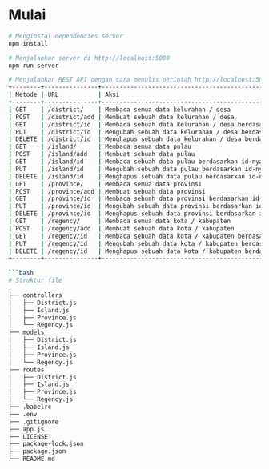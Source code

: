 # Mulai

```bash
# Menginstal dependencies server
npm install

# Menjalankan server di http://localhost:5000
npm run server
```

```bash
# Menjalankan REST API dengan cara menulis perintah http://localhost:5000 lalu ditambahkan dengan perintah URL yang telah ditulis dibawah 
+--------+---------------+-----------------------------------------------------------+
| Metode | URL           | Aksi                                                      |
+--------+---------------+-----------------------------------------------------------+
| GET    | /district/    | Membaca semua data kelurahan / desa                       |
| POST   | /district/add | Membuat sebuah data kelurahan / desa                      |
| GET    | /district/id  | Membaca sebuah data kelurahan / desa berdasarkan id-nya   |
| PUT    | /district/id  | Mengubah sebuah data kelurahan / desa berdasarkan id-nya  |
| DELETE | /district/id  | Menghapus sebuah data kelurahan / desa berdasarkan id-nya |
| GET    | /island/      | Membaca semua data pulau                                  |
| POST   | /island/add   | Membuat sebuah data pulau                                 |
| GET    | /island/id    | Membaca sebuah data pulau berdasarkan id-nya              |
| PUT    | /island/id    | Mengubah sebuah data pulau berdasarkan id-nya             |
| DELETE | /island/id    | Menghapus sebuah data pulau berdasarkan id-nya            |
| GET    | /province/    | Membaca semua data provinsi                               |
| POST   | /province/add | Membuat sebuah data provinsi                              |
| GET    | /province/id  | Membaca sebuah data provinsi berdasarkan id-nya           |
| PUT    | /province/id  | Mengubah sebuah data provinsi berdasarkan id-nya          |
| DELETE | /province/id  | Menghapus sebuah data provinsi berdasarkan id-nya         |
| GET    | /regency/     | Membaca semua data kota / kabupaten                       |
| POST   | /regency/add  | Membuat sebuah data kota / kabupaten                      |
| GET    | /regency/id   | Membaca sebuah data kota / kabupaten berdasarkan id-nya   |
| PUT    | /regency/id   | Mengubah sebuah data kota / kabupaten berdasarkan id-nya  |
| DELETE | /regency/id   | Menghapus sebuah data kota / kabupaten berdasarkan id-nya |
+--------+---------------+-----------------------------------------------------------+

```bash
# Struktur file
.
├── controllers
│   ├── District.js
│   ├── Island.js
│   ├── Province.js
│   └── Regency.js
├── models
│   ├── District.js
│   ├── Island.js
│   ├── Province.js
│   └── Regency.js
├── routes
│   ├── District.js
│   ├── Island.js
│   ├── Province.js
│   └── Regency.js
├── .babelrc
├── .env
├── .gitignore
├── app.js
├── LICENSE
├── package-lock.json
├── package.json
└── README.md
```